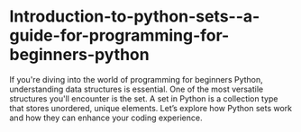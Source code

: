 # Introduction-to-python-sets--a-guide-for-programming-for-beginners-python
If you're diving into the world of programming for beginners Python, understanding data structures is essential. One of the most versatile structures you'll encounter is the set. A set in Python is a collection type that stores unordered, unique elements. Let’s explore how Python sets work and how they can enhance your coding experience.

